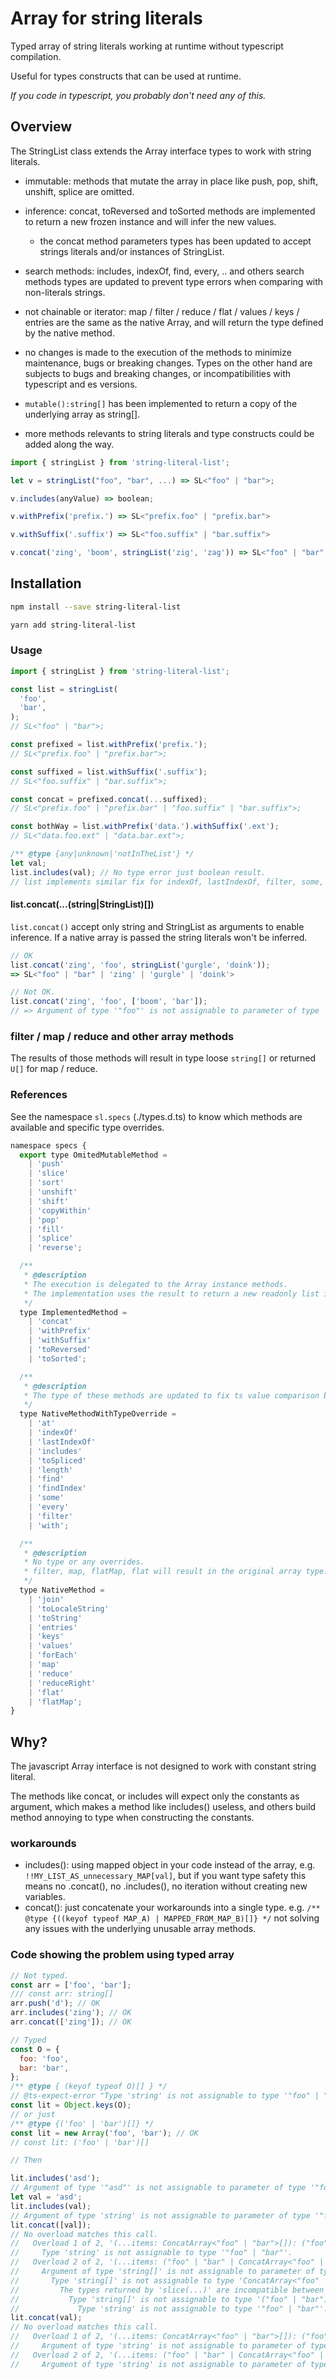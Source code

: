 # Array for string literals

Typed array of string literals working at runtime without typescript compilation.

Useful for types constructs that can be used at runtime.

*If you code in typescript, you probably don't need any of this.*

## Overview

The StringList class extends the Array interface types to work with string literals.

- immutable: methods that mutate the array in place like push, pop, shift, unshift, splice are omitted.

- inference: concat, toReversed and toSorted methods are implemented to return a new frozen instance and will infer the new values.
  - the concat method parameters types has been updated to accept strings literals and/or instances of StringList.

- search methods: includes, indexOf, find, every, .. and others search methods types are updated to prevent type errors when comparing with non-literals strings.

- not chainable or iterator: map / filter / reduce / flat / values / keys / entries are the same as the native Array, and will return the type defined by the native method.

- no changes is made to the execution of the methods to minimize maintenance, bugs or breaking changes. Types on the other hand are subjects to bugs and breaking changes, or incompatibilities with typescript and es versions.

- `mutable():string[]` has been implemented to return a copy of the underlying array as string[].

- more methods relevants to string literals and type constructs could be added along the way.

```js
import { stringList } from 'string-literal-list';

let v = stringList("foo", "bar", ...) => SL<"foo" | "bar">;

v.includes(anyValue) => boolean;

v.withPrefix('prefix.') => SL<"prefix.foo" | "prefix.bar">

v.withSuffix('.suffix') => SL<"foo.suffix" | "bar.suffix">

v.concat('zing', 'boom', stringList('zig', 'zag')) => SL<"foo" | "bar" | "zing" | "boom" | "zig" | "zag">;

```

## Installation

```bash
npm install --save string-literal-list
```

```bash
yarn add string-literal-list
```

### Usage

```js
import { stringList } from 'string-literal-list';

const list = stringList(
  'foo',
  'bar',
);
// SL<"foo" | "bar">;

const prefixed = list.withPrefix('prefix.');
// SL<"prefix.foo" | "prefix.bar">;

const suffixed = list.withSuffix('.suffix');
// SL<"foo.suffix" | "bar.suffix">;

const concat = prefixed.concat(...suffixed);
// SL<"prefix.foo" | "prefix.bar" | "foo.suffix" | "bar.suffix">;

const bothWay = list.withPrefix('data.').withSuffix('.ext');
// SL<"data.foo.ext" | "data.bar.ext">;

/** @type {any|unknown|'notInTheList'} */
let val;
list.includes(val); // No type error just boolean result.
// list implements similar fix for indexOf, lastIndexOf, filter, some, every, findIndex and find methods.
```

#### list.concat(...(string|StringList)[])

`list.concat()` accept only string and StringList as arguments to enable inference.
If a native array is passed the string literals won't be inferred.

```js
// OK
list.concat('zing', 'foo', stringList('gurgle', 'doink'));
=> SL<"foo" | "bar" | 'zing' | 'gurgle' | 'doink'>

// Not OK.
list.concat('zing', 'foo', ['boom', 'bar']);
// => Argument of type '"foo"' is not assignable to parameter of type '"zing" | ILiterals<"zing">'.ts(2345)
```

### filter / map / reduce and other array methods

The results of those methods will result in type loose `string[]` or returned `U[]` for map / reduce.

### References

See the namespace `sl.specs` (./types.d.ts) to know which methods are available and specific type overrides.

```js
namespace specs {
  export type OmitedMutableMethod =
    | 'push'
    | 'slice'
    | 'sort'
    | 'unshift'
    | 'shift'
    | 'copyWithin'
    | 'pop'
    | 'fill'
    | 'splice'
    | 'reverse';

  /**
   * @description
   * The execution is delegated to the Array instance methods.
   * The implementation uses the result to return a new readonly list instance.
   */
  type ImplementedMethod =
    | 'concat'
    | 'withPrefix'
    | 'withSuffix'
    | 'toReversed'
    | 'toSorted';

  /**
   * @description
   * The type of these methods are updated to fix ts value comparison between `T` and `string`.
   */
  type NativeMethodWithTypeOverride =
    | 'at'
    | 'indexOf'
    | 'lastIndexOf'
    | 'includes'
    | 'toSpliced'
    | 'length'
    | 'find'
    | 'findIndex'
    | 'some'
    | 'every'
    | 'filter'
    | 'with';

  /**
   * @description
   * No type or any overrides.
   * filter, map, flatMap, flat will result in the original array type.
   */
  type NativeMethod =
    | 'join'
    | 'toLocaleString'
    | 'toString'
    | 'entries'
    | 'keys'
    | 'values'
    | 'forEach'
    | 'map'
    | 'reduce'
    | 'reduceRight'
    | 'flat'
    | 'flatMap';
}
```

## Why?

The javascript Array interface is not designed to work with constant string literal.

The methods like concat, or includes will expect only the constants as argument, which makes a method like includes() useless, and others build method annoying to type when constructing the constants.

### workarounds

- includes(): using mapped object in your code instead of the array, e.g. `!!MY_LIST_AS_unnecessary_MAP[val]`, but if you want type safety this means no .concat(), no .includes(), no iteration without creating new variables.
- concat(): just concatenate your workarounds into a single type. e.g. `/** @type {((keyof typeof MAP_A) | MAPPED_FROM_MAP_B)[]} */` not solving any issues with the underlying unusable array methods.

### Code showing the problem using typed array

```js
// Not typed.
const arr = ['foo', 'bar'];
/// const arr: string[]
arr.push('d'); // OK
arr.includes('zing'); // OK
arr.concat(['zing']); // OK

// Typed
const O = {
  foo: 'foo',
  bar: 'bar',
};
/** @type { (keyof typeof O)[] } */
// @ts-expect-error "Type 'string' is not assignable to type '"foo" | "bar"'
const lit = Object.keys(O);
// or just
/** @type {('foo' | 'bar')[]} */
const lit = new Array('foo', 'bar'); // OK
// const lit: ('foo' | 'bar')[]

// Then

lit.includes('asd');
// Argument of type '"asd"' is not assignable to parameter of type '"foo" | "bar"'.ts(2345)
let val = 'asd';
lit.includes(val);
// Argument of type 'string' is not assignable to parameter of type '"foo" | "bar"'.ts(2345)
lit.concat([val]);
// No overload matches this call.
//   Overload 1 of 2, '(...items: ConcatArray<"foo" | "bar">[]): ("foo" | "bar")[]', gave the following error.
//     Type 'string' is not assignable to type '"foo" | "bar"'.
//   Overload 2 of 2, '(...items: ("foo" | "bar" | ConcatArray<"foo" | "bar">)[]): ("foo" | "bar")[]', gave the following error.
//     Argument of type 'string[]' is not assignable to parameter of type '"foo" | "bar" | ConcatArray<"foo" | "bar">'.
//       Type 'string[]' is not assignable to type 'ConcatArray<"foo" | "bar">'.
//         The types returned by 'slice(...)' are incompatible between these types.
//           Type 'string[]' is not assignable to type '("foo" | "bar")[]'.
//             Type 'string' is not assignable to type '"foo" | "bar"'.ts(2769)
lit.concat(val);
// No overload matches this call.
//   Overload 1 of 2, '(...items: ConcatArray<"foo" | "bar">[]): ("foo" | "bar")[]', gave the following error.
//     Argument of type 'string' is not assignable to parameter of type 'ConcatArray<"foo" | "bar">'.
//   Overload 2 of 2, '(...items: ("foo" | "bar" | ConcatArray<"foo" | "bar">)[]): ("foo" | "bar")[]', gave the following error.
//     Argument of type 'string' is not assignable to parameter of type '"foo" | "bar" | ConcatArray<"foo" | "bar">'.ts(2769)
```
